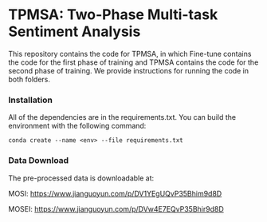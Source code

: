# TPMSA: Two-Phase Multi-task Sentiment Analysis
This repository contains the code for TPMSA, in which Fine-tune contains the code for the first phase of training and TPMSA contains the code for the second phase of training. We provide instructions for running the code in both folders.

### Installation
All of the dependencies are in the requirements.txt. You can build the environment with the following command:

`conda create --name <env> --file requirements.txt`

### Data Download

The pre-processed data is downloadable at:

MOSI: https://www.jianguoyun.com/p/DV1YEgUQvP35Bhim9d8D

MOSEI: https://www.jianguoyun.com/p/DVw4E7EQvP35Bhir9d8D
